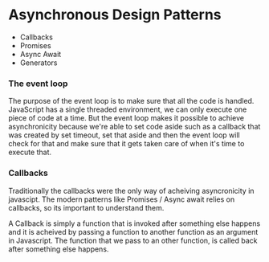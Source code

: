 # Asynchronous Design Patterns

- Callbacks
- Promises
- Async Await
- Generators

### The event loop

The purpose of the event loop is to make sure that all the code is handled. JavaScript has a single threaded environment, we can only execute one piece of code at a time. But the event loop makes it possible to achieve asynchronicity because we're able to set code aside such as a callback that was created by set timeout, set that aside and then the event loop will check for that and make sure that it gets taken care of when it's time to execute that.

### Callbacks
Traditionally the callbacks were the only way of acheiving asyncronicity in javascipt. The modern patterns like Promises / Async await relies on callbacks, so its important to understand them.

A Callback is simply a function that is invoked after something else happens and it is acheived by passing a function to another function as an argument in Javascript. The function that we pass to an other function, is called back after something else happens. 


